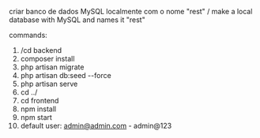 

criar banco de dados MySQL localmente com o nome "rest" / make a local database with MySQL and names it "rest"

commands: 

1. /cd backend
2. composer install
3. php artisan migrate
4. php artisan db:seed --force
5. php artisan serve
6. cd ../
7. cd frontend
8. npm install
9. npm start
10. default user: admin@admin.com - admin@123